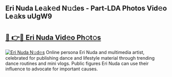 ## Eri Nuda Le𝚊k𝚎d N𝚞𝚍es - Part-LDA Photos Vid𝚎o Le𝚊ks uUgW9

# <h2><a href="http://fbbm2ho.evod.top/?m=Eri+Nuda">🔗 👉🔴 Eri Nuda Vid𝚎o Ph𝚘t𝚘s</a></h2>

[![Eri Nuda N𝚞d𝚎s](https://i.imgur.com/8V9OHl7.gif)](http://fbbm2ho.evod.top/?m=Eri+Nuda)
Online persona Eri Nuda and multimedia artist, celebrated for publishing dance and lifestyle material through trending dance routines and mini vlogs. Public figures Eri Nuda can use their influence to advocate for important causes. 
